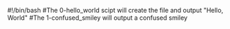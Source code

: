 #!/bin/bash
#The 0-hello_world scipt will create the file and output "Hello, World"
#The 1-confused_smiley will output a confused smiley

